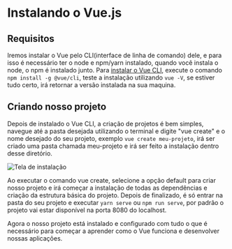 # Instalando o **Vue.js**

## Requisitos

Iremos instalar o Vue pelo CLI(interface de linha de comando) dele, e para isso é necessário ter o node e npm/yarn instalado, quando você instala o node, o npm é instalado junto.
Para [instalar o Vue CLI](https://cli.vuejs.org/guide/installation.html), execute o comando ```npm install -g @vue/cli```, teste a instalação utilizando ```vue -V```, se estiver tudo certo, irá retornar a versão instalada na sua maquina.

## Criando nosso projeto

Depois de instalado o Vue CLI, a criação de projetos é bem simples, navegue até a pasta desejada utilizando o terminal e digite "vue create" e o nome desejado do seu projeto, exemplo ```vue create meu-projeto```, irá ser criado uma pasta chamada meu-projeto e irá ser feito a instalação dentro desse diretório.

![Tela de instalação](https://cli.vuejs.org/cli-new-project.png)

Ao executar o comando vue create, selecione a opção default para criar nosso projeto e irá começar a instalação de todas as dependências e criação da estrutura básica do projeto.
Depois de finalizado, é só entrar na pasta do seu projeto e executar ```yarn serve``` ou ```npm run serve```, por padrão o projeto vai estar disponível na porta 8080 do localhost.

Agora o nosso projeto está instalado e configurado com tudo o que é necessário para começar a aprender como o Vue funciona e desenvolver nossas aplicações.